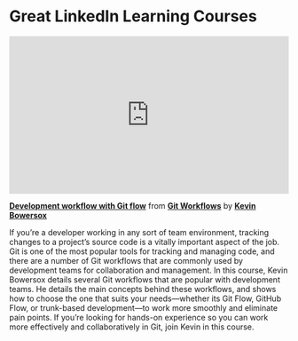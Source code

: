 <h1>Great LinkedIn Learning Courses</h1>

<div style="position:relative;height:0;padding-bottom:56.25%"><iframe width="640" height="360" src="https://www.linkedin.com/learning/embed/git-workflows/development-workflow-with-git-flow?autoplay=true&claim=AQEn8yyESYc6jgAAAYLgeNuoyKLTekhz0Rn1JMNRFuGvKdHTuaFIba6HwLohmB9wJV7jCxulxnKJk4m_Eelr8rU9-i8pwniWwppD9zpZu67PfygE2yLOoSlcQM-sJ1ttCKWLX_bj7yAbig9U9Udh0A6ChQtGAqs4d2Bbj801Ml4TUSK-vsQt9tl-VwD8QHXZRdXyreMrtmV3hQ38hxywqsVCyp9-ML_UDTdqzpDbVGIR_M4VfOtaM7S58WzuOsl88HkMA1NGhPBGR20FlNH4lMxMOaglI8uD4oI8JhZ-RKMaB3jvrmBxvd65y5AOH2wLjaLxnwL3HmDUMEjQ7zTZ65rkAb6txGkcr56aE98HE6dKapuXwvC1iFALqNtS_1q9yEAlhA9J75S045uqBjVgCD5_ng9Iw6HQnh_ur-hzUC3ymqnV_do8z6AZ34C75JldgXG1ZiLEhsPVhyyyoiPngqv7JNqQzFbA8mgZBd0I2chiIdamU1pTcOFqB-8LWGqbaCYhwHsqhR39SunZVscciOESeMDywNH4XMljWCCiovF9gKj2VazvFvID8deE-MhgRRdN2DfBLJyrokEDqeQT_JGBATBLuod-EGenTF6V_t4w0p7Id-flErllOtO2uh5Pizl6MHjpTGU2nbCidagQhUi8-hNfUxk4sL_DSxlmO8Bhg-RwtuhrX_fNsR-8Pft6dEJ2pEByHjPC3OzUvUlZRqgfcEsVu3njXTGsQkHuJOR09VbQky2SS-FxZp15oQm3RT2L7wgGD49RAAiSHKL5WEVzJN0DADYcVkclOoR5CLN2GOcWLuQ9IgqKniGzD59YUQkWpeOPMXVfckgJSb3goHxPDsWbST2tiJuvwr33zukKT6sU401QRKiTpTXiG-3Foa_WYP_HqR4LWPfXQ669q57uLkJsR9hhjHRYx4CdYT-LR2LirTZq1AoqYvqYrTAVJ_W4-ucEX5QoqtoqrI4jEuelIrD_4VBcvs46SOM0Ng_c9V08xVJCREMoahFS0E-zs0Cj0EMzhjlj5f_SUE1C3We49fTqevxpZazzTTSCpAAX-irizi6DUq3C3rx_fCunR7rgwTI7-IqhSZ_z4JS3eOVl_5xexaahI4zbmyIVtnOdeQg6sqsQvjVMkqO9REuAQJKTsrDiSG2ZU8GbGQyvdsnVIUf1YJXslOg&lipi=urn%3Ali%3Apage%3Ad_learning_content%3BVRPZYdGiRQGEnUK30Q83hw%3D%3D&licu" mozallowfullscreen="true" webkitallowfullscreen="true" allowfullscreen="true" frameborder="0" style="position:absolute;width:100%;height:100%;left:0"></iframe></div><p><strong><a href="https://www.linkedin.com/learning/git-workflows/development-workflow-with-git-flow?trk=embed_lil">Development workflow with Git flow</a></strong> from <strong><a href="https://www.linkedin.com/learning/git-workflows?trk=embed_lil">Git Workflows</a></strong> by <strong><a href="https://www.linkedin.com/learning/instructors/kevin-bowersox?trk=embed_lil">Kevin Bowersox</a></strong></p>

If you’re a developer working in any sort of team environment, tracking changes to a project’s source code is a vitally important aspect of the job. Git is one of the most popular tools for tracking and managing code, and there are a number of Git workflows that are commonly used by development teams for collaboration and management. In this course, Kevin Bowersox details several Git workflows that are popular with development teams. He details the main concepts behind these workflows, and shows how to choose the one that suits your needs—whether its Git Flow, GitHub Flow, or trunk-based development—to work more smoothly and eliminate pain points. If you’re looking for hands-on experience so you can work more effectively and collaboratively in Git, join Kevin in this course.
